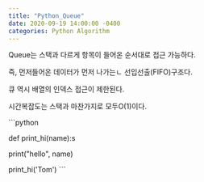 ```yaml
---
title: "Python_Queue"
date: 2020-09-19 14:00:00 -0400
categories: Python Algorithm
---
```

Queue는 스택과 다르게 항목이 들어온 순서대로 접근 가능하다. 

즉, 먼저들어온 데이터가 먼저 나가는ㄴ 선입선출(FIFO)구조다.

큐 역시 배열의 인덱스 접근이 제한된다. 

시간복잡도는 스택과 마찬가지로 모두O(1)이다. 



​```python

def print_hi(name):s

  print("hello", name)
  
  print_hi('Tom')
​```


[jekyll-docs]: https://jekyllrb.com/docs/home
[jekyll-gh]:   https://github.com/jekyll/jekyll
[jekyll-talk]: https://talk.jekyllrb.com/
